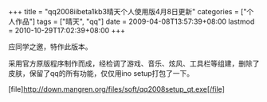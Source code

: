 +++
title = "qq2008iibeta1kb3晴天个人使用版4月8日更新"
categories = ["个人作品"]
tags = ["晴天", "qq"]
date = 2009-04-08T13:57:39+08:00
lastmod = 2010-10-29T17:02:39+08:00
+++



应同学之邀，特作此版本。

采用官方原版程序制作而成，经检调了游戏、音乐、炫风、工具栏等组建，删除了皮肤，保留了qq的所有功能，仅仅用ino setup打包了一下。

[file]http://down.mangren.org/files/soft/qq2008setup_qt.exe[/file]